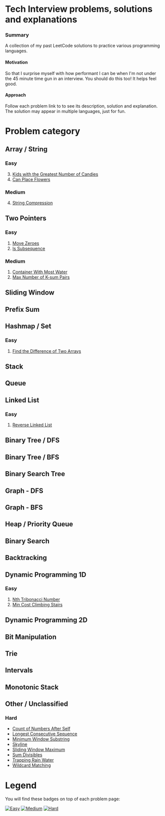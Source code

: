 # Tech Interview problems, solutions and explanations
### Summary
A collection of my past LeetCode solutions to practice various programming languages.

#### Motivation
So that I surprise myself with how performant I can be when I'm not under the 45 minute time gun in an interview. You should do this too! It helps feel good.

#### Approach
Follow each problem link to to see its description, solution and explanation. The solution may appear in multiple languages, just for fun.

# Problem category
## Array / String
### Easy
3. [Kids with the Greatest Number of Candies](/KidsWithCandies)
4. [Can Place Flowers](/CanPlaceFlowers)
### Medium
4. [String Compression](/StringCompression)
## Two Pointers
### Easy
1. [Move Zeroes](/MoveZeroes)
2. [Is Subsequence](/IsSubsequence)
### Medium
1. [Container With Most Water](/ContainerWithMostWater)
2. [Max Number of K-sum Pairs](/MaxNumberOfKSumPairs)
## Sliding Window
## Prefix Sum
## Hashmap / Set
### Easy
1. [Find the Difference of Two Arrays](/FindTheDifferenceOfTwoArrays/)
## Stack
## Queue
## Linked List
### Easy
1. [Reverse Linked List](ReverseLinkedList)
## Binary Tree / DFS
## Binary Tree / BFS
## Binary Search Tree
## Graph - DFS
## Graph - BFS
## Heap / Priority Queue
## Binary Search
## Backtracking
## Dynamic Programming 1D
### Easy
1. [Nth Tribonacci Number](/NthTribonacciNumber)
2. [Min Cost Climbing Stairs](/MinCostClimbingStairs)
## Dynamic Programming 2D
## Bit Manipulation
## Trie
## Intervals
## Monotonic Stack
## Other / Unclassified
### Hard
- [Count of Numbers After Self](CountOfNumbersAfterSelf)
- [Longest Consecutive Sequence](LongestConsecutiveSequence)
- [Minimum Window Substring](MinimumWindowSubstring)
- [Skyline](Skyline)
- [Sliding Window Maximum](SlidingWindowMaximum)
- [Sum Divisibles](SumDivisibles)
- [Trapping Rain Water](TrappingRainWater)
- [Wildcard Matching](WildcardMatching)

# Legend
You will find these badges on top of each problem page:

[![Easy](https://img.shields.io/badge/Difficulty-Easy-Green.svg)](https://github.com/aminariana/leetcode)
[![Medium](https://img.shields.io/badge/Difficulty-Medium-Yellow.svg)](https://github.com/aminariana/leetcode)
[![Hard](https://img.shields.io/badge/Difficulty-Hard-Red.svg)](https://github.com/aminariana/leetcode)
